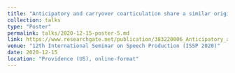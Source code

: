 ```yaml
---
title: "Anticipatory and carryover coarticulation share a similar origin: Evidence from child speech"
collection: talks
type: "Poster"
permalink: talks/2020-12-15-poster-5.md
link: https://www.researchgate.net/publication/383220006_Anticipatory_and_carryover_coarticulation_share_a_similar_origin_Evidence_from_child_speech
venue: "12th International Seminar on Speech Production (ISSP 2020)"
date: 2020-12-15
location: "Providence (US), online-format"
---
```


